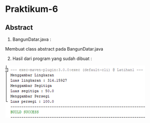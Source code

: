 # Praktikum-6

## Abstract

1. BangunDatar.java :

Membuat class abstract pada BangunDatar.java

2. Hasil dari program yang sudah dibuat :

![Gambar 1](screenshot/screenshot.png)